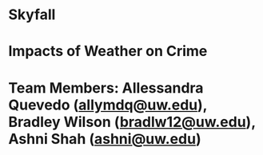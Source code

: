 # Skyfall

# Impacts of Weather on Crime

# Team Members: Allessandra Quevedo (allymdq@uw.edu), Bradley Wilson (bradlw12@uw.edu), Ashni Shah (ashni@uw.edu)
